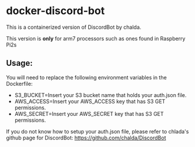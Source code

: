 # docker-discord-bot
This is a containerized version of DiscordBot by chalda.

<p>This version is <strong>only</strong> for arm7 processors such as ones found in Raspberry Pi2s</p>

<h2>Usage:</h2>
<p>You will need to replace the following environment variables in the Dockerfile:</p>
<ul>
<li>S3_BUCKET=Insert your S3 bucket name that holds your auth.json file.</li>
<li>AWS_ACCESS=Insert your AWS_ACCESS key that has S3 GET permissions.</li>
<li>AWS_SECRET=Insert your AWS_SECRET key that has S3 GET permissions.</li>
</ul>

<p>If you do not know how to setup your auth.json file, please refer to chlada's github page for DiscordBot: <a href=https://github.com/chalda/DiscordBot>https://github.com/chalda/DiscordBot</a></p>
